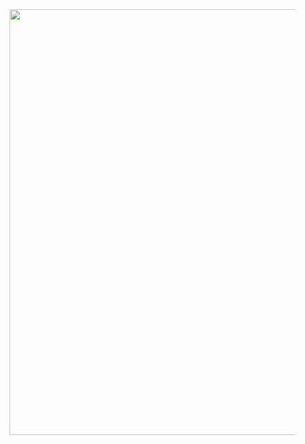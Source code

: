  <a>
      <img align="right" width=750 src="https://github-readme-stats.vercel.app/api?username=Zed201&show_icons=true&theme=react&border_color=61dafb&hide_border=true" />
    </a>
  
